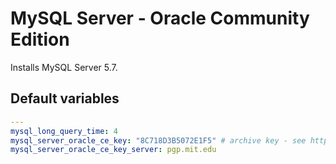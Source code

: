 # MySQL Server - Oracle Community Edition
<!--TOC-->
<!--ENDTOC-->

Installs MySQL Server 5.7.

<!--ROLEVARS-->
## Default variables
```yaml
---
mysql_long_query_time: 4
mysql_server_oracle_ce_key: "8C718D3B5072E1F5" # archive key - see https://dev.mysql.com/doc/refman/8.0/en/gpg-key-archived-packages.html
mysql_server_oracle_ce_key_server: pgp.mit.edu
```

<!--ENDROLEVARS-->
